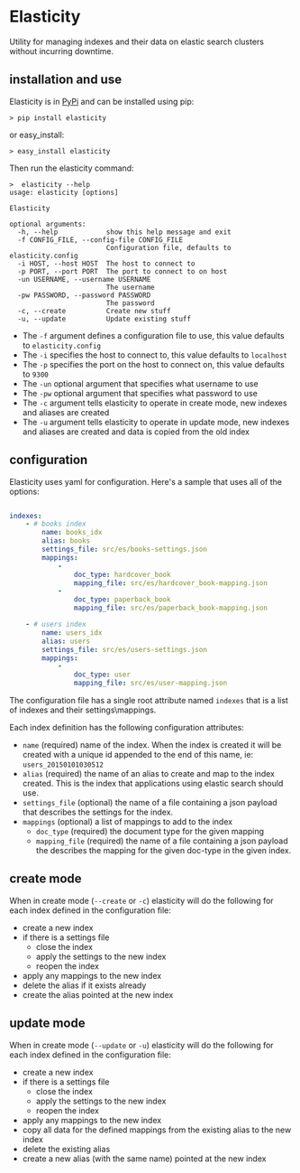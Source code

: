 # Elasticity
Utility for managing indexes and their data on elastic search clusters without incurring downtime.

## installation and use
Elasticity is in [PyPi](https://pypi.python.org/pypi/elasticity) and can be installed using pip:
```shell
> pip install elasticity
```
or easy_install:
```shell
> easy_install elasticity
```

Then run the elasticity command:
```shell
>  elasticity --help
usage: elasticity [options]

Elasticity

optional arguments:
  -h, --help            show this help message and exit
  -f CONFIG_FILE, --config-file CONFIG_FILE
                        Configuration file, defaults to elasticity.config
  -i HOST, --host HOST  The host to connect to
  -p PORT, --port PORT  The port to connect to on host
  -un USERNAME, --username USERNAME
                        The username
  -pw PASSWORD, --password PASSWORD
                        The password
  -c, --create          Create new stuff
  -u, --update          Update existing stuff

```

- The `-f` argument defines a configuration file to use, this value defaults to `elasticity.config`
- The `-i` specifies the host to connect to, this value defaults to `localhost`
- The `-p` specifies the port on the host to connect on, this value defaults to `9300`
- The `-un` optional argument that specifies what username to use
- The `-pw` optional argument that specifies what password to use
- The `-c` argument tells elasticity to operate in create mode, new indexes and aliases are created
- The `-u` argument tells elasticity to operate in update mode, new indexes and aliases are created and data is copied from the old index

## configuration
Elasticity uses yaml for configuration.  Here's a sample that uses all of the options:

```yaml

indexes:
    - # books index
        name: books_idx
        alias: books
        settings_file: src/es/books-settings.json
        mappings:
            - 
                doc_type: hardcover_book
                mapping_file: src/es/hardcover_book-mapping.json
            - 
                doc_type: paperback_book
                mapping_file: src/es/paperback_book-mapping.json

    - # users index
        name: users_idx
        alias: users
        settings_file: src/es/users-settings.json
        mappings:
            - 
                doc_type: user
                mapping_file: src/es/user-mapping.json

```

The configuration file has a single root attribute named `indexes` that is a list of indexes and their settings\mappings.

Each index definition has the following configuration attributes:

- `name` (required) name of the index.  When the index is created it will be created with a unique id appended to the end of this name, ie: `users_20150101030512`
- `alias` (required) the name of an alias to create and map to the index created.  This is the index that applications using elastic search should use.
- `settings_file` (optional) the name of a file containing a json payload that describes the settings for the index.
- `mappings` (optional) a list of mappings to add to the index
  - `doc_type` (required) the document type for the given mapping
  - `mapping_file` (required) the name of a file containing a json payload the describes the mapping for the given doc-type in the given index.

## create mode
When in create mode (`--create` or `-c`) elasticity will do the following for each index defined in the configuration file:
- create a new index
- if there is a settings file
  - close the index
  - apply the settings to the new index
  - reopen the index
- apply any mappings to the new index
- delete the alias if it exists already
- create the alias pointed at the new index

## update mode
When in create mode (`--update` or `-u`) elasticity will do the following for each index defined in the configuration file:
- create a new index
- if there is a settings file
  - close the index
  - apply the settings to the new index
  - reopen the index
- apply any mappings to the new index
- copy all data for the defined mappings from the existing alias to the new index
- delete the existing alias
- create a new alias (with the same name) pointed at the new index
